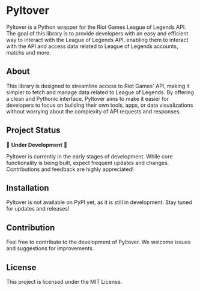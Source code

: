 # Pyltover

Pyltover is a Python wrapper for the Riot Games League of Legends API. The goal of this library is to provide developers with an easy and efficient way to interact with the League of Legends API, enabling them to interact with the API and access data related to League of Legends accounts, matchs and more.

## About

This library is designed to streamline access to Riot Games' API, making it simpler to fetch and manage data related to League of Legends. By offering a clean and Pythonic interface, Pyltover aims to make it easier for developers to focus on building their own tools, apps, or data visualizations without worrying about the complexity of API requests and responses.

## Project Status

🚧 **Under Development** 🚧

Pyltover is currently in the early stages of development. While core functionality is being built, expect frequent updates and changes. Contributions and feedback are highly appreciated!

## Installation

Pyltover is not available on PyPI yet, as it is still in development. Stay tuned for updates and releases!

## Contribution

Feel free to contribute to the development of Pyltover. We welcome issues and suggestions for improvements.

## License

This project is licensed under the MIT License.
